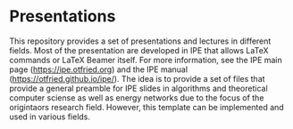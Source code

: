 # Presentations
This repository provides a set of presentations and lectures in different fields. Most of 
the presentation are developed in IPE that allows LaTeX commands or LaTeX Beamer itself. 
For more information, see the IPE main page (https://ipe.otfried.org) and the IPE manual 
(https://otfried.github.io/ipe/). The idea is to provide a set of files that provide a 
general preamble for IPE slides in algorithms and theoretical computer sciense as well as 
energy networks due to the focus of the origintaors research field. However, this template 
can be implemented and used in various fields.

